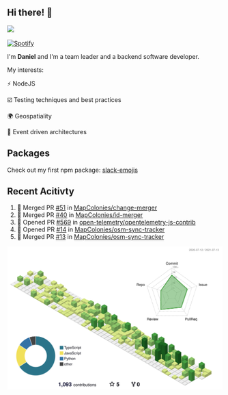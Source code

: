 ## Hi there! 👋

<p>
  <img src="https://github-readme-stats.vercel.app/api?username=syncush&theme=tokyonight">
</p>

[![Spotify](https://novatorem-rust.vercel.app/api/spotify)](https://open.spotify.com/user/syncush)

I'm **Daniel** and I'm a team leader and a backend software developer.

My interests:

⚡ NodeJS

☑️ Testing techniques and best practices

🌍 Geospatiality

🧠 Event driven architectures

## Packages
Check out my first npm package: [slack-emojis](https://www.npmjs.com/package/slack-emojis)

## Recent Acitivty
<!--START_SECTION:activity-->
1. 🎉 Merged PR [#51](https://github.com/MapColonies/change-merger/pull/51) in [MapColonies/change-merger](https://github.com/MapColonies/change-merger)
2. 🎉 Merged PR [#40](https://github.com/MapColonies/id-merger/pull/40) in [MapColonies/id-merger](https://github.com/MapColonies/id-merger)
3. 💪 Opened PR [#569](https://github.com/open-telemetry/opentelemetry-js-contrib/pull/569) in [open-telemetry/opentelemetry-js-contrib](https://github.com/open-telemetry/opentelemetry-js-contrib)
4. 💪 Opened PR [#14](https://github.com/MapColonies/osm-sync-tracker/pull/14) in [MapColonies/osm-sync-tracker](https://github.com/MapColonies/osm-sync-tracker)
5. 🎉 Merged PR [#13](https://github.com/MapColonies/osm-sync-tracker/pull/13) in [MapColonies/osm-sync-tracker](https://github.com/MapColonies/osm-sync-tracker)
<!--END_SECTION:activity-->

![contrib](./profile-3d-contrib/profile-green-animate.svg)
